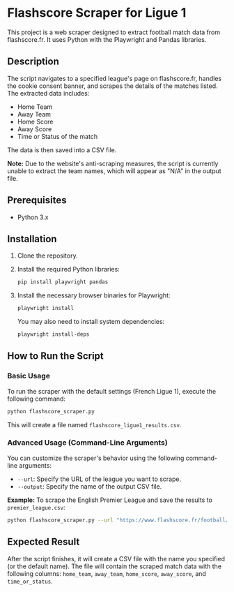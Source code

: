 # Flashscore Scraper for Ligue 1

This project is a web scraper designed to extract football match data from flashscore.fr. It uses Python with the Playwright and Pandas libraries.

## Description

The script navigates to a specified league's page on flashscore.fr, handles the cookie consent banner, and scrapes the details of the matches listed. The extracted data includes:

-   Home Team
-   Away Team
-   Home Score
-   Away Score
-   Time or Status of the match

The data is then saved into a CSV file.

**Note:** Due to the website's anti-scraping measures, the script is currently unable to extract the team names, which will appear as "N/A" in the output file.

## Prerequisites

-   Python 3.x

## Installation

1.  Clone the repository.

2.  Install the required Python libraries:
    ```bash
    pip install playwright pandas
    ```

3.  Install the necessary browser binaries for Playwright:
    ```bash
    playwright install
    ```
    You may also need to install system dependencies:
    ```bash
    playwright install-deps
    ```

## How to Run the Script

### Basic Usage

To run the scraper with the default settings (French Ligue 1), execute the following command:

```bash
python flashscore_scraper.py
```
This will create a file named `flashscore_ligue1_results.csv`.

### Advanced Usage (Command-Line Arguments)

You can customize the scraper's behavior using the following command-line arguments:

-   `--url`: Specify the URL of the league you want to scrape.
-   `--output`: Specify the name of the output CSV file.

**Example:** To scrape the English Premier League and save the results to `premier_league.csv`:
```bash
python flashscore_scraper.py --url "https://www.flashscore.fr/football/angleterre/premier-league/" --output "premier_league.csv"
```

## Expected Result

After the script finishes, it will create a CSV file with the name you specified (or the default name). The file will contain the scraped match data with the following columns: `home_team`, `away_team`, `home_score`, `away_score`, and `time_or_status`.
